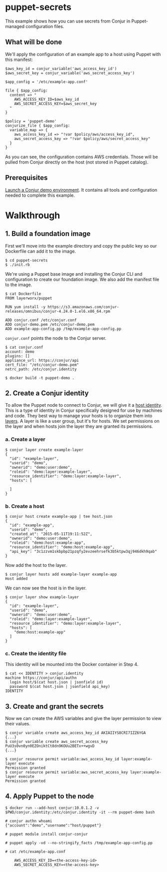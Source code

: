 # puppet-secrets

This example shows how you can use secrets from Conjur in Puppet-managed configuration files.

## What will be done

We'll apply the configuration of an example app to a host using Puppet with this manifest:

```puppet
$aws_key_id = conjur_variable('aws_access_key_id')
$aws_secret_key = conjur_variable('aws_secret_access_key')

$app_config = '/etc/example-app.conf'

file { $app_config:
  content => "
    AWS_ACCESS_KEY_ID=$aws_key_id
    AWS_SECRET_ACCESS_KEY=$aws_secret_key
  "
}

$policy = 'puppet-demo'
conjurize_file { $app_config:
  variable_map => {
    aws_access_key_id => "!var $policy/aws/access_key_id",
    aws_secret_access_key => "!var $policy/aws/secret_access_key"
  }
}
```

As you can see, the configuration contains AWS credentials. Those will be
pulled from Conjur directly on the host (not stored in Puppet catalog).

## Prerequisites
[Launch a Conjur demo environment](http://demo-factory-conjur.herokuapp.com/request/secrets). 
It contains all tools and configuration needed to complete this example.

# Walkthrough

## 1. Build a foundation image

First we'll move into the example directory and copy the public key so our Dockerfile can
add it to the image.

```sh-session
$ cd puppet-secrets
$ ./init.rb
```

We're using a Puppet base image and installing the Conjur CLI and configuration to create our foundation image.
We also add the manifest file to the image.

```sh-session
$ cat Dockerfile
FROM layerworx/puppet

RUN yum install -y https://s3.amazonaws.com/conjur-releases/omnibus/conjur-4.24.0-1.el6.x86_64.rpm

ADD conjur.conf /etc/conjur.conf
ADD conjur-demo.pem /etc/conjur-demo.pem
ADD example-app-config.pp /tmp/example-app-config.pp
```

`conjur.conf` points the node to the Conjur server.

```sh-session
$ cat conjur.conf
account: demo
plugins: []
appliance_url: https://conjur/api
cert_file: "/etc/conjur-demo.pem"
netrc_path: /etc/conjur.identity
```

```sh-session
$ docker build -t puppet-demo .
```

## 2. Create a Conjur identity

To allow the Puppet node to connect to Conjur, we will give it a [host identity](https://developer.conjur.net/key_concepts#host_identity).
This is a type of identity in Conjur specifically designed for use by machines and code.
They best way to manage your hosts is to organize them into [layers](https://developer.conjur.net/reference/services/directory/layer). A layer is like a user group, but it's for hosts. We set permissions on the layer and when hosts join the layer they are granted its permissions.

### a. Create a layer

```sh-session
$ conjur layer create example-layer
{
  "id": "example-layer",
  "userid": "demo",
  "ownerid": "demo:user:demo",
  "roleid": "demo:layer:example-layer",
  "resource_identifier": "demo:layer:example-layer",
  "hosts": [

  ]
}
```

### b. Create a host

```sh-session
$ conjur host create example-app | tee host.json
{
  "id": "example-app",
  "userid": "demo",
  "created_at": "2015-05-11T19:11:52Z",
  "ownerid": "demo:user:demo",
  "roleid": "demo:host:example-app",
  "resource_identifier": "demo:host:example-app",
  "api_key": "3c1zzvm1skbpbp21pzqfy2evzeehrsefk3b5ktpw3qj946dkh9qab"
}
```

Now add the host to the layer.

```sh-session
$ conjur layer hosts add example-layer example-app
Host added
```

We can now see the host is in the layer.

```sh-session
$ conjur layer show example-layer
{
  "id": "example-layer",
  "userid": "demo",
  "ownerid": "demo:user:demo",
  "roleid": "demo:layer:example-layer",
  "resource_identifier": "demo:layer:example-layer",
  "hosts": [
    "demo:host:example-app"
  ]
}
```

### c. Create the identity file

This identity will be mounted into the Docker container in Step 4.

```sh-session
$ cat << IDENTITY > conjur.identity
machine https://conjur/api/authn
  login host/$(cat host.json | jsonfield id)
  password $(cat host.json | jsonfield api_key)
IDENTITY
```

## 3. Create and grant the secrets

Now we can create the AWS variables and give the layer permission to view their values.

```sh-session
$ conjur variable create aws_access_key_id AKIAIIYS8CRI7IZZ6YGA
{...}
$ conjur variable create aws_secret_access_key PuU3s0vn0yn0EZOniktCt8dn9KOUu2BETx++wgvD
{...}

$ conjur resource permit variable:aws_access_key_id layer:example-layer execute
Permission granted
$ conjur resource permit variable:aws_secret_access_key layer:example-layer execute
Permission granted
```

## 4. Apply Puppet to the node

```sh-session
$ docker run --add-host conjur:10.0.1.2 -v $PWD/conjur.identity:/etc/conjur.identity -it --rm puppet-demo bash

# conjur authn whoami
{"account":"demo","username":"host/puppet"}

# puppet module install conjur-conjur

# puppet apply -vd --no-stringify_facts /tmp/example-app-config.pp

# cat /etc/example-app.conf

    AWS_ACCESS_KEY_ID=<the-access-key-id>
    AWS_SECRET_ACCESS_KEY=<the-access-key>

```
